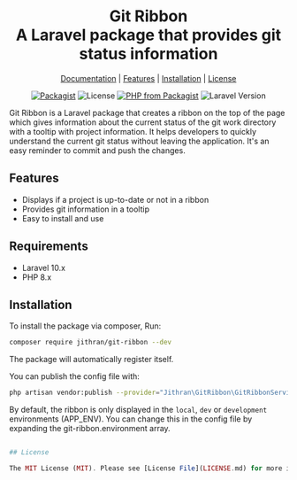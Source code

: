 <div align="center">
    <p>
        <h1>Git Ribbon<br/>A Laravel package that provides git status information</h1>
    </p>
</div>

<p align="center">
    <a href="https://github.com/Jithran/GitRibbon">Documentation</a> |
    <a href="#features">Features</a> |
    <a href="#installation">Installation</a> |
    <a href="#license">License</a>
</p>

<p align="center">
<a href="https://packagist.org/packages/jithran/git-ribbon"><img src="https://img.shields.io/packagist/v/jithran/git-ribbon.svg?style=flat-square" alt="Packagist"></a>
<img src="https://img.shields.io/badge/License-MIT-brightgreen.svg?style=flat-square" alt="License">
<a href="https://packagist.org/packages/jithran/git-ribbon"><img src="https://img.shields.io/packagist/php-v/jithran/git-ribbon.svg?style=flat-square" alt="PHP from Packagist"></a>
<img src="https://img.shields.io/badge/Laravel-10.x-brightgreen.svg?style=flat-square" alt="Laravel Version">
</p>

Git Ribbon is a Laravel package that creates a ribbon on the top of the page which gives information about the current status of the git work directory with a tooltip with project information. It helps developers to quickly understand the current git status without leaving the application. It's an easy reminder to commit and push the changes.

## Features

- Displays if a project is up-to-date or not in a ribbon
- Provides git information in a tooltip
- Easy to install and use

## Requirements

- Laravel 10.x
- PHP 8.x

## Installation

To install the package via composer, Run:

```bash
composer require jithran/git-ribbon --dev
```

The package will automatically register itself.

You can publish the config file with:

```bash 
php artisan vendor:publish --provider="Jithran\GitRibbon\GitRibbonServiceProvider" --tag="config"
``` 

By default, the ribbon is only displayed in the `local`, `dev` or `development` environments (APP_ENV). You can change this in the config file by expanding the git-ribbon.environment array.

```php 

## License

The MIT License (MIT). Please see [License File](LICENSE.md) for more information.